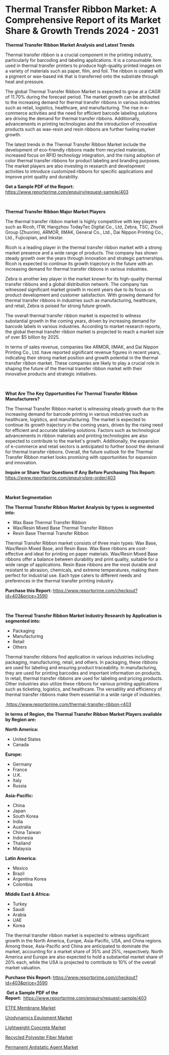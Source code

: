 <p><h1>Thermal Transfer Ribbon Market: A Comprehensive Report of its Market Share & Growth Trends 2024 - 2031</h1></p><p><strong>Thermal Transfer Ribbon Market Analysis and Latest Trends</strong></p>
<p><p>Thermal transfer ribbon is a crucial component in the printing industry, particularly for barcoding and labeling applications. It is a consumable item used in thermal transfer printers to produce high-quality printed images on a variety of materials such as paper, film, and foil. The ribbon is coated with a pigment or wax-based ink that is transferred onto the substrate through heat and pressure.</p><p>The global Thermal Transfer Ribbon Market is expected to grow at a CAGR of 11.70% during the forecast period. The market growth can be attributed to the increasing demand for thermal transfer ribbons in various industries such as retail, logistics, healthcare, and manufacturing. The rise in e-commerce activities and the need for efficient barcode labeling solutions are driving the demand for thermal transfer ribbons. Additionally, advancements in printing technologies and the introduction of innovative products such as wax-resin and resin ribbons are further fueling market growth.</p><p>The latest trends in the Thermal Transfer Ribbon Market include the development of eco-friendly ribbons made from recycled materials, increased focus on RFID technology integration, and the rising adoption of color thermal transfer ribbons for product labeling and branding purposes. The market players are also investing in research and development activities to introduce customized ribbons for specific applications and improve print quality and durability.</p></p>
<p><strong>Get a Sample PDF of the Report:&nbsp;</strong> <a href="https://www.reportprime.com/enquiry/request-sample/403">https://www.reportprime.com/enquiry/request-sample/403</a></p>
<p>&nbsp;</p>
<p><strong>Thermal Transfer Ribbon Major Market Players</strong></p>
<p><p>The thermal transfer ribbon market is highly competitive with key players such as Ricoh, ITW, Hangzhou TodayTec Digital Co., Ltd, Zebra, TSC, Zhuoli Group (Zhuorim), ARMOR, IIMAK, General Co., Ltd., Dai Nippon Printing Co., Ltd., Fujicopian, and Inkstar.</p><p>Ricoh is a leading player in the thermal transfer ribbon market with a strong market presence and a wide range of products. The company has shown steady growth over the years through innovation and strategic partnerships. Ricoh is expected to continue its growth trajectory in the future with an increasing demand for thermal transfer ribbons in various industries.</p><p>Zebra is another key player in the market known for its high-quality thermal transfer ribbons and a global distribution network. The company has witnessed significant market growth in recent years due to its focus on product development and customer satisfaction. With growing demand for thermal transfer ribbons in industries such as manufacturing, healthcare, and retail, Zebra is poised for strong future growth.</p><p>The overall thermal transfer ribbon market is expected to witness substantial growth in the coming years, driven by increasing demand for barcode labels in various industries. According to market research reports, the global thermal transfer ribbon market is projected to reach a market size of over $5 billion by 2025.</p><p>In terms of sales revenue, companies like ARMOR, IIMAK, and Dai Nippon Printing Co., Ltd. have reported significant revenue figures in recent years, indicating their strong market position and growth potential in the thermal transfer ribbon market. These companies are likely to play a crucial role in shaping the future of the thermal transfer ribbon market with their innovative products and strategic initiatives.</p></p>
<p>&nbsp;</p>
<p><strong>What Are The Key Opportunities For Thermal Transfer Ribbon Manufacturers?</strong></p>
<p><p>The Thermal Transfer Ribbon market is witnessing steady growth due to the increasing demand for barcode printing in various industries such as healthcare, logistics, and manufacturing. The market is expected to continue its growth trajectory in the coming years, driven by the rising need for efficient and accurate labeling solutions. Factors such as technological advancements in ribbon materials and printing technologies are also expected to contribute to the market's growth. Additionally, the expansion of e-commerce and retail sectors is anticipated to further boost the demand for thermal transfer ribbons. Overall, the future outlook for the Thermal Transfer Ribbon market looks promising with opportunities for expansion and innovation.</p></p>
<p><strong>Inquire or Share Your Questions If Any Before Purchasing This Report:</strong> <a href="https://www.reportprime.com/enquiry/pre-order/403">https://www.reportprime.com/enquiry/pre-order/403</a></p>
<p>&nbsp;</p>
<p><strong>Market Segmentation</strong></p>
<p><strong>The Thermal Transfer Ribbon Market Analysis by types is segmented into:</strong></p>
<p><ul><li>Wax Base Thermal Transfer Ribbon</li><li>Wax/Resin Mixed Base Thermal Transfer Ribbon</li><li>Resin Base Thermal Transfer Ribbon</li></ul></p>
<p><p>Thermal Transfer Ribbon market consists of three main types: Wax Base, Wax/Resin Mixed Base, and Resin Base. Wax Base ribbons are cost-effective and ideal for printing on paper materials. Wax/Resin Mixed Base ribbons offer a balance between durability and print quality, suitable for a wide range of applications. Resin Base ribbons are the most durable and resistant to abrasion, chemicals, and extreme temperatures, making them perfect for industrial use. Each type caters to different needs and preferences in the thermal transfer printing industry.</p></p>
<p><strong>Purchase this Report:&nbsp;</strong><a href="https://www.reportprime.com/checkout?id=403&price=3590">https://www.reportprime.com/checkout?id=403&price=3590</a></p>
<p>&nbsp;</p>
<p><strong>The Thermal Transfer Ribbon Market Industry Research by Application is segmented into:</strong></p>
<p><ul><li>Packaging</li><li>Manufacturing</li><li>Retail</li><li>Others</li></ul></p>
<p><p>Thermal transfer ribbons find application in various industries including packaging, manufacturing, retail, and others. In packaging, these ribbons are used for labeling and ensuring product traceability. In manufacturing, they are used for printing barcodes and important information on products. In retail, thermal transfer ribbons are used for labeling and pricing products. Other industries also utilize these ribbons for various printing applications such as ticketing, logistics, and healthcare. The versatility and efficiency of thermal transfer ribbons make them essential in a wide range of industries.</p></p>
<p><a href="https://www.reportprime.com/thermal-transfer-ribbon-r403">&nbsp;https://www.reportprime.com/thermal-transfer-ribbon-r403</a></p>
<p><strong>In terms of Region, the Thermal Transfer Ribbon Market Players available by Region are:</strong></p>
<p>
    <p> <strong> North America: </strong>
        <ul>
            <li>United States</li>
            <li>Canada</li>
        </ul>
        </p> 
    <p> <strong> Europe: </strong>
        <ul>
            <li>Germany</li>
            <li>France</li>
            <li>U.K.</li>
            <li>Italy</li>
            <li>Russia</li>
        </ul>
        </p> 
    <p> <strong> Asia-Pacific: </strong>
        <ul>
            <li>China</li>
            <li>Japan</li>
            <li>South Korea</li>
            <li>India</li>
            <li>Australia</li>
            <li>China Taiwan</li>
            <li>Indonesia</li>
            <li>Thailand</li>
            <li>Malaysia</li>
        </ul>
        </p> 
    <p> <strong> Latin America: </strong>
        <ul>
            <li>Mexico</li>
            <li>Brazil</li>
            <li>Argentina Korea</li>
            <li>Colombia</li>
        </ul>
        </p> 
    <p> <strong> Middle East & Africa: </strong>
        <ul>
            <li>Turkey</li>
            <li>Saudi</li>
            <li>Arabia</li>
            <li>UAE</li>
            <li>Korea</li>
        </ul>
    </p>
    </p>
<p><p>The thermal transfer ribbon market is expected to witness significant growth in the North America, Europe, Asia-Pacific, USA, and China regions. Among these, Asia-Pacific and China are anticipated to dominate the market, accounting for a market share of 35% and 25%, respectively. North America and Europe are also expected to hold a substantial market share of 20% each, while the USA is projected to contribute to 10% of the overall market valuation.</p></p>
<p><strong>Purchase this Report: </strong><a href="https://www.reportprime.com/checkout?id=403&price=3590">https://www.reportprime.com/checkout?id=403&price=3590</a></p>
<p>&nbsp;<strong>Get a Sample PDF of the Report:&nbsp;&nbsp;</strong><a href="https://www.reportprime.com/enquiry/request-sample/403">https://www.reportprime.com/enquiry/request-sample/403</a></p>
<p><strong></strong></p>
<p><p><a href="https://github.com/arabintang013/Market-Research-Report-List-1/blob/main/etfe-membrane-market.md">ETFE Membrane Market</a></p><p><a href="https://medium.com/@danialhayes/urodynamics-equipment-market-size-share-analysis-growth-trends-forecast-2024-2031-34d5e12fcbda">Urodynamics Equipment Market</a></p><p><a href="https://github.com/kishanagarner91/Market-Research-Report-List-1/blob/main/lightweight-concrete-market.md">Lightweight Concrete Market</a></p><p><a href="https://github.com/FredaSauer/Market-Research-Report-List-1/blob/main/recycled-polyester-fiber-market.md">Recycled Polyester Fiber Market</a></p><p><a href="https://github.com/hrhzhypq19/Market-Research-Report-List-1/blob/main/permanent-antistatic-agent-market.md">Permanent Antistatic Agent Market</a></p></p>